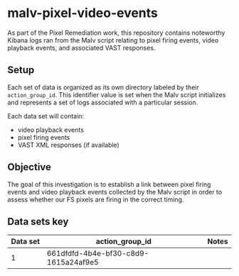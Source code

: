 # malv-pixel-video-events

As part of the Pixel Remediation work, this repository contains noteworthy Kibana logs ran from the Malv script relating to pixel firing events, video playback events, and associated VAST responses. 


## Setup
Each set of data is organized as its own directory labeled by their `action_group_id`. This identifier value is set when the Malv script initializes and represents a set of logs associated with a particular session.

Each data set will contain:
- video playback events
- pixel firing events
- VAST XML responses (if available)

## Objective
The goal of this investigation is to establish a link between pixel firing events and video playback events collected by the Malv script in order to assess whether our FS pixels are firing in the correct timing.

## Data sets key
|Data set| action_group_id | Notes |
|---|---|---|
| 1 | 661dfdfd-4b4e-bf30-c8d9-1615a24af9e5 | |
